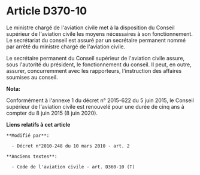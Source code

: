 # Article D370-10

Le ministre chargé de l'aviation civile met à la disposition du Conseil supérieur de l'aviation civile les moyens nécessaires
à son fonctionnement. Le secrétariat du conseil est assuré par un secrétaire permanent nommé par arrêté du ministre chargé de
l'aviation civile. 

Le secrétaire permanent du Conseil supérieur de l'aviation civile assure, sous l'autorité du président, le fonctionnement du
conseil. Il peut, en outre, assurer, concurremment avec les rapporteurs, l'instruction des affaires soumises au conseil.

**Nota:**

Conformément à l'annexe 1 du décret n° 2015-622 du 5 juin 2015, le Conseil supérieur de l'aviation civile est renouvelé pour
une durée de cinq ans à compter du 8 juin 2015 (8 juin 2020).

**Liens relatifs à cet article**

	**Modifié par**:

	  - Décret n°2010-248 du 10 mars 2010 - art. 2

	**Anciens textes**:

	  - Code de l'aviation civile - art. D360-10 (T)
